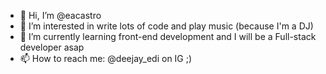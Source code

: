 - 👋 Hi, I’m @eacastro
- 👀 I’m interested in write lots of code and play music (because I'm a DJ)
- 🌱 I’m currently learning front-end development and I will be a Full-stack developer asap
- 📫 How to reach me: @deejay_edi on IG ;)

<!---
eacastro/eacastro is a ✨ special ✨ repository because its `README.md` (this file) appears on your GitHub profile.
You can click the Preview link to take a look at your changes.
--->
